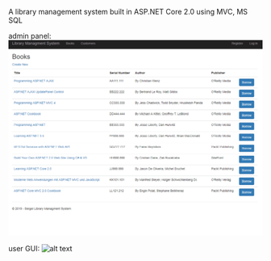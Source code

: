 A library management system built in ASP.NET Core 2.0
using MVC, MS SQL

admin panel:
![alt text](https://github.com/qaserge/C-sharp.NET/blob/master/Library_Management_System_ASP.NET/VIDEO/Library.Admin.gif)

user GUI:
![alt text](https://github.com/qaserge/C-sharp.NET/blob/master/Library_Management_System_ASP.NET/VIDEO/Library.User.gif)
